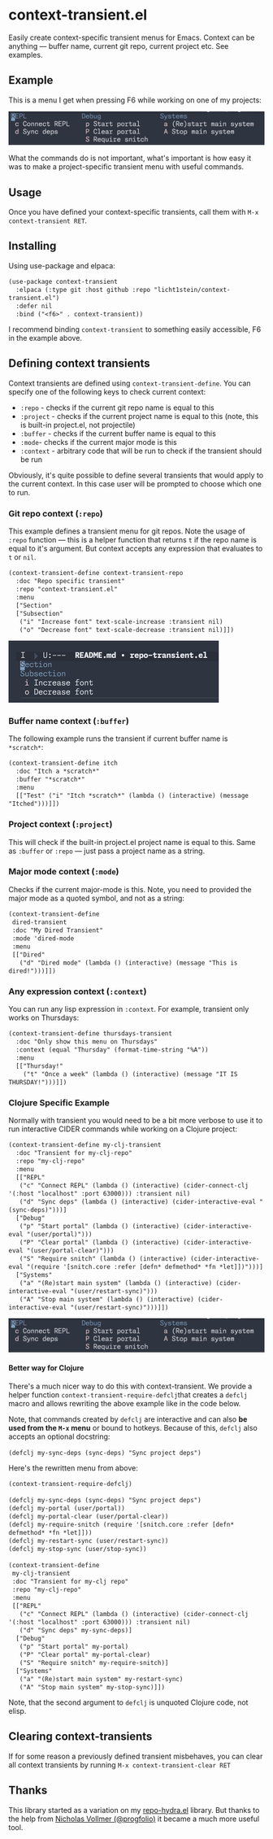 # context-transient.el
Easily create context-specific transient menus for Emacs. Context can be anything — buffer name, current git repo, current project etc. See examples.

## Example
This is a menu  I get when pressing F6 while working on one of my projects:

![](./img/example-2.png)

What the commands do is not important, what's important is how easy it was to make a project-specific transient menu with useful commands.

## Usage
Once you have defined your context-specific transients, call them with `M-x context-transient RET`.

## Installing
Using use-package and elpaca:
```elisp
(use-package context-transient
  :elpaca (:type git :host github :repo "licht1stein/context-transient.el")
  :defer nil
  :bind ("<f6>" . context-transient))
```
I recommend binding `context-transient` to something easily accessible, F6 in the example above.

## Defining context transients
Context transients are defined using `context-transient-define`. You can specify one of the following keys to check current context:

- `:repo` - checks if the current git repo name is equal to this
- `:project` - checks if the current project name is equal to this (note, this is built-in project.el, not projectile)
- `:buffer` - checks if the current buffer name is equal to this
- `:mode`- checks if the current major mode is this
- `:context` - arbitrary code that will be run to check if the transient should be run

Obviously, it's quite possible to define several transients that would apply to the current context. In this case user will be prompted to choose which one to run.

### Git repo context (`:repo`)
This example defines a transient menu for git repos. Note the usage of `:repo` function — this is a helper function that returns `t` if the repo name is equal to it's argument. But context accepts any expression that evaluates to `t` or `nil`.
```elisp
(context-transient-define context-transient-repo
  :doc "Repo specific transient"
  :repo "context-transient.el"
  :menu
  ["Section"
  ["Subsection"
   ("i" "Increase font" text-scale-increase :transient nil)
   ("o" "Decrease font" text-scale-decrease :transient nil)]])
  ```
 ![](./img/example-1.png)

### Buffer name context (`:buffer`)
The following example runs the transient if current buffer name is `*scratch*`:
```elisp
(context-transient-define itch
  :doc "Itch a *scratch*"
  :buffer "*scratch*"
  :menu
  [["Test" ("i" "Itch *scratch*" (lambda () (interactive) (message "Itched")))]])
```

### Project context (`:project`)
This will check if the built-in project.el project name is equal to this. Same as `:buffer` or `:repo` — just pass a project name as a string.

### Major mode context (`:mode`)
Checks if the current major-mode is this. Note, you need to provided the major mode as a quoted symbol, and not as a string:
```elisp
(context-transient-define
 dired-transient
 :doc "My Dired Transient"
 :mode 'dired-mode
 :menu
 [["Dired"
   ("d" "Dired mode" (lambda () (interactive) (message "This is dired!")))]])
```

### Any expression context (`:context`)
You can run any lisp expression in `:context`. For example, transient only works on Thursdays:

```elisp
(context-transient-define thursdays-transient
  :doc "Only show this menu on Thursdays"
  :context (equal "Thursday" (format-time-string "%A"))
  :menu
  [["Thursday!"
    ("t" "Once a week" (lambda () (interactive) (message "IT IS THURSDAY!")))]])
 ``` 

### Clojure Specific Example
Normally with transient you would need to be a bit more verbose to use it to run interactive CIDER commands while working on a Clojure project:
```elisp
(context-transient-define my-clj-transient
  :doc "Transient for my-clj-repo"
  :repo "my-clj-repo"
  :menu 
  [["REPL"
   ("c" "Connect REPL" (lambda () (interactive) (cider-connect-clj '(:host "localhost" :port 63000))) :transient nil)
   ("d" "Sync deps" (lambda () (interactive) (cider-interactive-eval "(sync-deps)")))]
  ["Debug"
   ("p" "Start portal" (lambda () (interactive) (cider-interactive-eval "(user/portal)")))
   ("P" "Clear portal" (lambda () (interactive) (cider-interactive-eval "(user/portal-clear)")))
   ("S" "Require snitch" (lambda () (interactive) (cider-interactive-eval "(require '[snitch.core :refer [defn* defmethod* *fn *let]])")))]
  ["Systems"
   ("a" "(Re)start main system" (lambda () (interactive) (cider-interactive-eval "(user/restart-sync)")))
   ("A" "Stop main system" (lambda () (interactive) (cider-interactive-eval "(user/restart-sync)")))]])
 ```
![](./img/example-2.png)

#### Better way for Clojure
There's a much nicer way to do this with context-transient. We provide a helper function `context-transient-require-defclj`that creates a `defclj` macro and allows rewriting the above example like in the code below.

Note, that commands created by `defclj` are interactive and can also **be used from the `M-x` menu** or bound to hotkeys. Because of this, `defclj` also accepts an optional docstring:

`(defclj my-sync-deps (sync-deps) "Sync project deps")`

Here's the rewritten menu from above:

```elisp
(context-transient-require-defclj)

(defclj my-sync-deps (sync-deps) "Sync project deps")
(defclj my-portal (user/portal))
(defclj my-portal-clear (user/portal-clear))
(defclj my-require-snitch (require '[snitch.core :refer [defn* defmethod* *fn *let]]))
(defclj my-restart-sync (user/restart-sync))
(defclj my-stop-sync (user/stop-sync))

(context-transient-define
 my-clj-transient
 :doc "Transient for my-clj repo"
 :repo "my-clj-repo"
 :menu
 [["REPL"
   ("c" "Connect REPL" (lambda () (interactive) (cider-connect-clj '(:host "localhost" :port 63000))) :transient nil)
   ("d" "Sync deps" my-sync-deps)]
  ["Debug"
   ("p" "Start portal" my-portal)
   ("P" "Clear portal" my-portal-clear)
   ("S" "Require snitch" my-require-snitch)]
  ["Systems"
   ("a" "(Re)start main system" my-restart-sync)
   ("A" "Stop main system" my-stop-sync)]])
   ```

Note, that the second argument to `defclj` is unquoted Clojure code, not elisp. 

## Clearing context-transients
If for some reason a previously defined transient misbehaves, you can clear all context transients by running `M-x context-transient-clear RET`

## Thanks
This library started as a variation on my [repo-hydra.el](https://github.com/licht1stein/repo-hydra.el) library. But thanks to the help from [Nicholas Vollmer (@progfolio)](https://github.com/progfolio) it became a much more useful tool.
